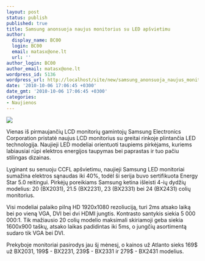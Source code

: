 ```yaml
---
layout: post
status: publish
published: true
title: Samsung anonsuoja naujus monitorius su LED apšvietimu
author:
  display_name: BC00
  login: BC00
  email: matasx@one.lt
  url: ''
author_login: BC00
author_email: matasx@one.lt
wordpress_id: 5136
wordpress_url: http://localhost/site/new/samsung_anonsuoja_naujus_monitorius_su_led_apsvietimu/
date: '2010-10-06 17:06:45 +0300'
date_gmt: '2010-10-06 17:06:45 +0300'
categories:
- Naujienos
---
```

<div class="imgright"><img src="http://www.ipix.lt/images/88244519.jpg"  /></div>
<p>Vienas iš pirmaujančių LCD monitorių gamintojų Samsung Electronics Corporation pristatė naujus LCD monitorius su greitai rinkoje plintančia LED technologija. Naujieji LED modeliai orientuoti taupiems pirkėjams, kuriems labiausiai rūpi elektros energijos taupymas bei paprastas ir tuo pačiu stilingas dizainas.</p>
<p>Lyginant su senuoju CCFL apšvietimu, naujieji Samsung LED monitoriai sumažina elektros sąnaudas iki 40%, todėl ši serija buvo sertifikuota Energy Star 5.0 reitingui. Pirkėjų poreikiams Samsung ketina išleisti 4-ių dydžių modelius: 20 (BX2031), 21.5 (BX2231), 23 (BX2331) bei 24 (BX2431) colių monitorius.</p>
<p>Visi modeliai palaiko pilną HD 1920x1080 rezoliuciją, turi 2ms atsako laiką bei po vieną VGA, DVI  bei dvi HDMI jungtis. Kontrasto santykis siekia 5 000 000:1. Tik mažiausio 20 colių modelio maksimali skiriamoji geba siekia 1600x900 taškų, atsako laikas padidintas iki 5ms, o jungčių asortimentą sudaro tik VGA bei DVI.</p>
<p>Prekyboje monitoriai pasirodys jau šį mėnesį, o kainos už Atlanto sieks 169$ už BX2031, 199$ - BX2231, 239$ - BX2331 ir 279$ - BX2431 modelius.</p>
